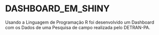 # DASHBOARD_EM_SHINY
Usando a Linguagem de Programação R foi desenvolvido um Dashboard com os Dados de uma Pesquisa de campo realizada pelo DETRAN-PA.
